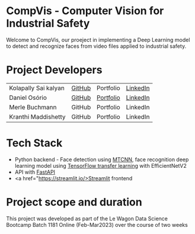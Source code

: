 # CompVis - Computer Vision for Industrial Safety
Welcome to CompVis, our proeject in implementing a Deep Learning model to detect and recognize faces from video files applied to industrial safety.

# Project Developers
<table>
  <tr>
    <td>Kolapally Sai kalyan</td>
    <td><a href="https://github.com/kolapally" target="_blank">GitHub</a></td>
    <td>Portfolio</td>
    <td><a href="https://www.linkedin.com/in/kolapally/" target="_blank">LinkedIn</a></td>
  </tr>
  <tr>
    <td>Daniel Osório</td>
    <td><a href="https://github.com/dosorio79" target="_blank">GitHub</a></td>
    <td><a href="https://troopl.com/danielsosorio" target="_blank">Portfolio</a></td>
    <td><a href="https://www.linkedin.com/in/dosorio/" target="_blank">LinkedIn</a></td>
  </tr>
  <tr>
    <td>Merle Buchmann</td>
    <td>GitHub</td>
    <td>Portfolio</td>
    <td>LinkedIn</td>
  </tr>
  <tr>
    <td>Kranthi Maddishetty</td>
    <td>GitHub</td>
    <td>Portfolio</td>
    <td>LinkedIn</td>
  </tr>
</table>

# Tech Stack
- Python backend - Face detection using <a href="https://pypi.org/project/mtcnn/">MTCNN</a>, face recognition deep learning model using <a href="https://www.tensorflow.org/api_docs/python/tf/keras/applications">TensorFlow transfer learning</a> with EfficientNetV2
- API with <a href="https://fastapi.tiangolo.com/">FastAPI</a>
- <a href="https://streamlit.io/>Streamlit</a> frontend

# Project scope and duration
This project was developed as part of the Le Wagon Data Science Bootcamp Batch 1181 Online (Feb-Mar2023) over the course of two weeks
